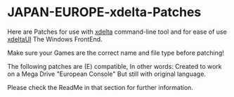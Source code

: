 # JAPAN-EUROPE-xdelta-Patches 

Here are Patches for use with [xdelta](http://xdelta.org/) command-line tool and for ease of use [xdeltaUI](https://www.romhacking.net/utilities/598/) The Windows FrontEnd.

Make sure your Games are the correct name and file type before patching!

The following patches are (E) compatible, In other words: Created to work on a Mega Drive "European Console" But still with original language.

Please check the ReadMe in that section for further information.